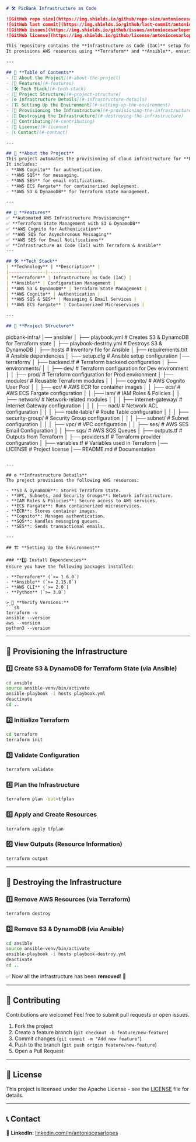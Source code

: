 ```markdown
# 🛠️ PicBank Infrastructure as Code

![GitHub repo size](https://img.shields.io/github/repo-size/antoniocesarlopes/picbank-iac)
![GitHub last commit](https://img.shields.io/github/last-commit/antoniocesarlopes/picbank-iac)
![GitHub issues](https://img.shields.io/github/issues/antoniocesarlopes/picbank-iac)
![GitHub license](https://img.shields.io/github/license/antoniocesarlopes/picbank-iac)

This repository contains the **Infrastructure as Code (IaC)** setup for the **PicBank** project.
It provisions AWS resources using **Terraform** and **Ansible**, ensuring **scalability, security, and automation**.

---

## 📌 **Table of Contents**
- [📜 About the Project](#-about-the-project)
- [🚀 Features](#-features)
- [🛠️ Tech Stack](#-tech-stack)
- [📂 Project Structure](#-project-structure)
- [⚙️ Infrastructure Details](#-infrastructure-details)
- [🏗️ Setting Up the Environment](#-setting-up-the-environment)
- [🚀 Provisioning the Infrastructure](#-provisioning-the-infrastructure)
- [🧹 Destroying the Infrastructure](#-destroying-the-infrastructure)
- [🤝 Contributing](#-contributing)
- [📜 License](#-license)
- [📞 Contact](#-contact)

---

## 📜 **About the Project**
This project automates the provisioning of cloud infrastructure for **PicBank** using **Terraform** and **Ansible**.
It includes:
- **AWS Cognito** for authentication.
- **AWS SQS** for messaging.
- **AWS SES** for email notifications.
- **AWS ECS Fargate** for containerized deployment.
- **AWS S3 & DynamoDB** for Terraform state management.

---

## 🚀 **Features**
✅ **Automated AWS Infrastructure Provisioning**
✅ **Terraform State Management with S3 & DynamoDB**
✅ **AWS Cognito for Authentication**
✅ **AWS SQS for Asynchronous Messaging**
✅ **AWS SES for Email Notifications**
✅ **Infrastructure as Code (IaC) with Terraform & Ansible**
---

## 🛠️ **Tech Stack**
| **Technology** | **Description** |
|--------------|----------------|
| **Terraform** | Infrastructure as Code (IaC) |
| **Ansible** | Configuration Management |
| **AWS S3 & DynamoDB** | Terraform State Management |
| **AWS Cognito** | Authentication |
| **AWS SQS & SES** | Messaging & Email Services |
| **AWS ECS Fargate** | Containerized Microservices |

---

## 📂 **Project Structure**
```
picbank-infra/
│── ansible/
│   ├── playbook.yml              # Creates S3 & DynamoDB for Terraform state
│   ├── playbook-destroy.yml      # Destroys S3 & DynamoDB
│   ├── hosts                     # Inventory file for Ansible
│   ├── requirements.txt          # Ansible dependencies
│   ├── setup.cfg                 # Ansible setup configuration
│── terraform/
│   ├── backend.tf                # Terraform backend configuration
│   ├── environments/
│   │   ├── dev/                  # Terraform configuration for Dev environment
│   │   ├── prod/                 # Terraform configuration for Prod environment
│   ├── modules/                  # Reusable Terraform modules
│   │   ├── cognito/              # AWS Cognito User Pool
│   │   ├── ecr/                  # AWS ECR for container images
│   │   ├── ecs/                  # AWS ECS Fargate configuration
│   │   ├── iam/                  # IAM Roles & Policies
│   │   ├── network/              # Network-related modules
│   │   │   ├── internet-gateway/ # Internet Gateway configuration
│   │   │   ├── nacl/             # Network ACL configuration
│   │   │   ├── route-table/      # Route Table configuration
│   │   │   ├── security-group/   # Security Group configuration
│   │   │   ├── subnet/           # Subnet configuration
│   │   │   ├── vpc/              # VPC configuration
│   │   ├── ses/                  # AWS SES Email Configuration
│   │   ├── sqs/                  # AWS SQS Queues
│   ├── outputs.tf                # Outputs from Terraform
│   ├── providers.tf              # Terraform provider configuration
│   ├── variables.tf              # Variables used in Terraform
│── LICENSE                       # Project license
│── README.md                     # Documentation

```

---

## ⚙️ **Infrastructure Details**
The project provisions the following AWS resources:

- **S3 & DynamoDB**: Stores Terraform state.
- **VPC, Subnets, and Security Groups**: Network infrastructure.
- **IAM Roles & Policies**: Secure access to AWS services.
- **ECS Fargate**: Runs containerized microservices.
- **ECR**: Stores container images.
- **Cognito**: Manages authentication.
- **SQS**: Handles messaging queues.
- **SES**: Sends transactional emails.

---

## 🏗️ **Setting Up the Environment**

### **1️⃣ Install Dependencies**
Ensure you have the following packages installed:

- **Terraform** (`>= 1.6.0`)
- **Ansible** (`>= 2.15.0`)
- **AWS CLI** (`>= 2.0`)
- **Python** (`>= 3.8`)

> 🔎 **Verify Versions:**
```sh
terraform -v
ansible --version
aws --version
python3 --version
```

---

## 🚀 **Provisioning the Infrastructure**

### **1️⃣ Create S3 & DynamoDB for Terraform State (via Ansible)**
```sh
cd ansible
source ansible-venv/bin/activate
ansible-playbook -i hosts playbook.yml
deactivate
cd ..
```

### **2️⃣ Initialize Terraform**
```sh
cd terraform
terraform init
```

### **3️⃣ Validate Configuration**
```sh
terraform validate
```

### **4️⃣ Plan the Infrastructure**
```sh
terraform plan -out=tfplan
```

### **5️⃣ Apply and Create Resources**
```sh
terraform apply tfplan
```

### **6️⃣ View Outputs (Resource Information)**
```sh
terraform output
```

---

## 🧹 **Destroying the Infrastructure**

### **1️⃣ Remove AWS Resources (via Terraform)**
```sh
terraform destroy
```

### **2️⃣ Remove S3 & DynamoDB (via Ansible)**
```sh
cd ansible
source ansible-venv/bin/activate
ansible-playbook -i hosts playbook-destroy.yml
deactivate
cd ..
```

✅ Now all the infrastructure has been **removed**! 🧹

---

## 🤝 **Contributing**
Contributions are welcome! Feel free to submit pull requests or open issues.

1. Fork the project
2. Create a feature branch (`git checkout -b feature/new-feature`)
3. Commit changes (`git commit -m "Add new feature"`)
4. Push to the branch (`git push origin feature/new-feature`)
5. Open a Pull Request

---

## 📜 **License**
This project is licensed under the Apache License - see the [LICENSE](LICENSE) file for details.

---

## 📞 **Contact**
📘 **LinkedIn:** [linkedin.com/in/antoniocesarlopes](https://linkedin.com/in/antoniocesarlopes)
```
